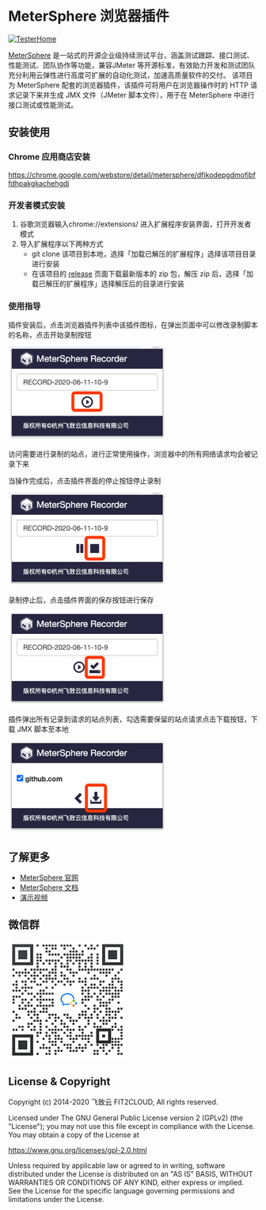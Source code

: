 # MeterSphere 浏览器插件

[![TesterHome](https://img.shields.io/badge/TTF-TesterHome-2955C5.svg)](https://testerhome.com/github_statistics)

[MeterSphere](https://github.com/metersphere/metersphere) 是一站式的开源企业级持续测试平台，涵盖测试跟踪、接口测试、性能测试、团队协作等功能，兼容JMeter 等开源标准，有效助力开发和测试团队充分利用云弹性进行高度可扩展的自动化测试，加速高质量软件的交付。
该项目为 MeterSphere 配套的浏览器插件，该插件可将用户在浏览器操作时的 HTTP 请求记录下来并生成 JMX 文件（JMeter 脚本文件），用于在 MeterSphere 中进行接口测试或性能测试。

## 安装使用

### Chrome 应用商店安装

https://chrome.google.com/webstore/detail/metersphere/dfikodepgdmofjbffdhpakgkachehgdj

### 开发者模式安装
  1. 谷歌浏览器输入chrome://extensions/ 进入扩展程序安装界面，打开开发者模式
  2. 导入扩展程序以下两种方式
     - git clone 该项目到本地，选择「加载已解压的扩展程序」选择该项目目录进行安装
     - 在该项目的 [release](https://github.com/metersphere/chrome-extensions/releases) 页面下载最新版本的 zip 包，解压 zip 后，选择「加载已解压的扩展程序」选择解压后的目录进行安装

### 使用指导

插件安装后，点击浏览器插件列表中该插件图标，在弹出页面中可以修改录制脚本的名称，点击开始录制按钮

![record](./img/record.png)

访问需要进行录制的站点，进行正常使用操作，浏览器中的所有网络请求均会被记录下来

当操作完成后，点击插件界面的停止按钮停止录制

![stop](./img/stop.png)

录制停止后，点击插件界面的保存按钮进行保存

![save](./img/save.png)

插件弹出所有记录到请求的站点列表，勾选需要保留的站点请求点击下载按钮，下载 JMX 脚本至本地

![download](./img/download.png)

## 了解更多

- [MeterSphere 官网](https://metersphere.io)
- [MeterSphere 文档](https://metersphere.io/docs)
- [演示视频](https://metersphere.oss-cn-hangzhou.aliyuncs.com/metersphere_demo.mp4)
  
## 微信群

![wechat-group](./img/wechat-group.png)

## License & Copyright

Copyright (c) 2014-2020 飞致云 FIT2CLOUD, All rights reserved.

Licensed under The GNU General Public License version 2 (GPLv2)  (the "License"); you may not use this file except in compliance with the License. You may obtain a copy of the License at

https://www.gnu.org/licenses/gpl-2.0.html

Unless required by applicable law or agreed to in writing, software distributed under the License is distributed on an "AS IS" BASIS, WITHOUT WARRANTIES OR CONDITIONS OF ANY KIND, either express or implied. See the License for the specific language governing permissions and limitations under the License.
